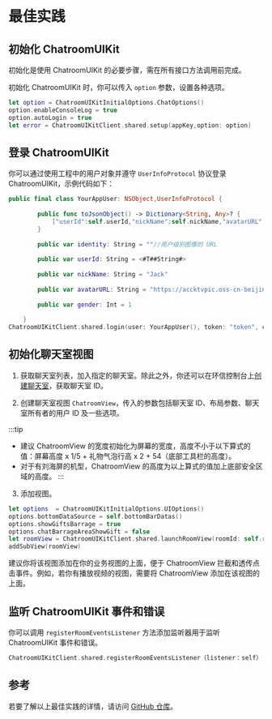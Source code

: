 # 最佳实践

## 初始化 ChatroomUIKit

初始化是使用 ChatroomUIKit 的必要步骤，需在所有接口方法调用前完成。

初始化 ChatroomUIKit 时，你可以传入 `option` 参数，设置各种选项。

```Swift
let option = ChatroomUIKitInitialOptions.ChatOptions()
option.enableConsoleLog = true
option.autoLogin = true
let error = ChatroomUIKitClient.shared.setup(appKey,option: option)
```

## 登录 ChatroomUIKit

你可以通过使用工程中的用户对象并遵守 `UserInfoProtocol` 协议登录 ChatroomUIKit，示例代码如下：

```Swift
public final class YourAppUser: NSObject,UserInfoProtocol {
        
        public func toJsonObject() -> Dictionary<String, Any>? {
            ["userId":self.userId,"nickName":self.nickName,"avatarURL":self.avatarURL,"identity":self.identity,"gender":self.gender]
        }
        
        public var identity: String = ""//用户级别图像的 URL
        
        public var userId: String = <#T##String#>
        
        public var nickName: String = "Jack"
        
        public var avatarURL: String = "https://accktvpic.oss-cn-beijing.aliyuncs.com/pic/sample_avatar/sample_avatar_1.png"
        
        public var gender: Int = 1
        
    }
ChatroomUIKitClient.shared.login(user: YourAppUser(), token: "token", completion: <#T##(ChatError?) -> Void#>)
```

## 初始化聊天室视图

1. 获取聊天室列表，加入指定的聊天室。除此之外，你还可以在环信控制台上[创建聊天室](/product/enable_and_configure_IM.html#创建聊天室)，获取聊天室 ID。

2. 创建聊天室视图 `ChatroomView`，传入的参数包括聊天室 ID、布局参数、聊天室所有者的用户 ID 及一些选项。

:::tip
- 建议 ChatroomView 的宽度初始化为屏幕的宽度，高度不小于以下算式的值：屏幕高度 x 1/5 + 礼物气泡行高 x 2 + 54（底部工具栏的高度）。
- 对于有刘海屏的机型，ChatroomView 的高度为以上算式的值加上底部安全区域的高度。
:::

3. 添加视图。

```Swift
let options  = ChatroomUIKitInitialOptions.UIOptions()
options.bottomDataSource = self.bottomBarDatas()
options.showGiftsBarrage = true
options.chatBarrageAreaShowGift = false
let roomView = ChatroomUIKitClient.shared.launchRoomView(roomId: self.roomId, frame: CGRect(x: 0, y: ScreenHeight/2.0, width: ScreenWidth, height: ScreenHeight/2.0), ownerId: "Chatroom's owner user id", options: options)
addSubView(roomView)
```

建议你将该视图添加在你的业务视图的上面，便于 ChatroomView 拦截和透传点击事件。例如，若你有播放视频的视图，需要将 ChatroomView 添加在该视图的上面。

## 监听 ChatroomUIKit 事件和错误

你可以调用 `registerRoomEventsListener` 方法添加监听器用于监听 ChatroomUIKit 事件和错误。

```Swift
ChatroomUIKitClient.shared.registerRoomEventsListener（listener：self）
```

## 参考

若要了解以上最佳实践的详情，请访问 [GitHub 仓库](https://github.com/easemob/ChatroomDemo/tree/dev/iOS/ChatroomDemo)。
